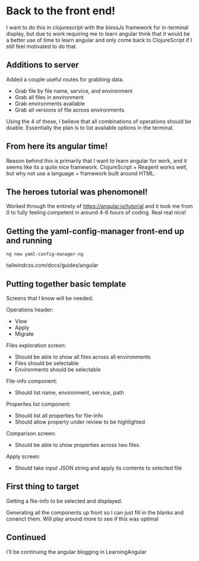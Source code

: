 # Back to the front end!

I want to do this in clojurescript with the blessJs framework for in-terminal display, but due to work requiring me to learn angular think that it would be a better use of time to learn angular and only come back to ClojureScript if I still feel motivated to do that.

## Additions to server

Added a couple useful routes for grabbing data.

* Grab file by file name, service, and environment
* Grab all files in environment
* Grab environments available
* Grab all versions of file across environments

Using the 4 of these, I believe that all combinations of operations should be doable. Essentially the plan is to list available options in the terminal.

## From here its angular time!

Reason behind this is primarily that I want to learn angular for work, and it seems like its a quite nice framework. ClojureScript + Reagent works well, but why not use a language + framework built around HTML.

## The heroes tutorial was phenomonel!

Worked through the entirety of https://angular.io/tutorial and it took me from 0 to fully feeling competent in around 4-6 hours of coding. Real real nice!

## Getting the yaml-config-manager front-end up and running

`ng new yaml-config-manager-ng`

tailwindcss.com/docs/guides/angular

## Putting together basic template

Screens that I know will be needed.

Operations header:
* View
* Apply
* Migrate

Files exploration screen:
* Should be able to show all files across all environments
* Files should be selectable
* Environments should be selectable

File-info component:
* Should list name, environment, service, path

Properites list component:
* Should list all properties for file-info
* Should allow property under review to be highlighted

Comparison screen:
* Should be able to show properties across two files.

Apply screen:
* Should take input JSON string and apply its contents to selected file

## First thing to target

Getting a flie-info to be selected and displayed.

Generating all the components up front so I can just fill in the blanks and conenct them. Will play around more to see if this was optimal

## Continued

I'll be continuing the angular blogging in LearningAngular
